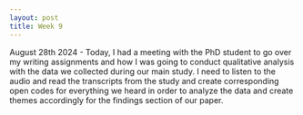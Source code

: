 ```yaml
---
layout: post
title: Week 9
---
```


August 28th 2024 - Today, I had a meeting with the PhD student to go over my writing assignments and how I was going to conduct qualitative analysis with the data we collected during our main study. I need to listen to the audio and read the transcripts from the study and create corresponding open codes for everything we heard in order to analyze the data and create themes accordingly for the findings section of our paper.
